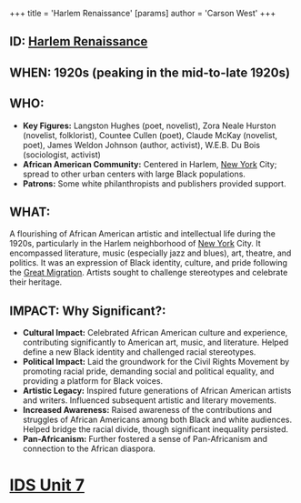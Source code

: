 +++
 title = 'Harlem Renaissance'
[params]
	author = 'Carson West'
+++
## ID: [Harlem Renaissance](./../harlem-renaissance/)

## WHEN: 1920s (peaking in the mid-to-late 1920s)

## WHO:
* **Key Figures:** Langston Hughes (poet, novelist), Zora Neale Hurston (novelist, folklorist), Countee Cullen (poet), Claude McKay (novelist, poet), James Weldon Johnson (author, activist), W.E.B. Du Bois (sociologist, activist)
* **African American Community:** Centered in Harlem, [New York](./../new-york/) City; spread to other urban centers with large Black populations.
* **Patrons:** Some white philanthropists and publishers provided support.

## WHAT:

A flourishing of African American artistic and intellectual life during the 1920s, particularly in the Harlem neighborhood of [New York](./../new-york/) City. It encompassed literature, music (especially jazz and blues), art, theatre, and politics. It was an expression of Black identity, culture, and pride following the [Great Migration](./../great-migration/). Artists sought to challenge stereotypes and celebrate their heritage.

## IMPACT: Why Significant?:

* **Cultural Impact:** Celebrated African American culture and experience, contributing significantly to American art, music, and literature. Helped define a new Black identity and challenged racial stereotypes.
* **Political Impact:** Laid the groundwork for the Civil Rights Movement by promoting racial pride, demanding social and political equality, and providing a platform for Black voices.
* **Artistic Legacy:** Inspired future generations of African American artists and writers. Influenced subsequent artistic and literary movements.
* **Increased Awareness:** Raised awareness of the contributions and struggles of African Americans among both Black and white audiences. Helped bridge the racial divide, though significant inequality persisted.
* **Pan-Africanism:** Further fostered a sense of Pan-Africanism and connection to the African diaspora.

# [IDS Unit 7](./../ids-unit-7/)